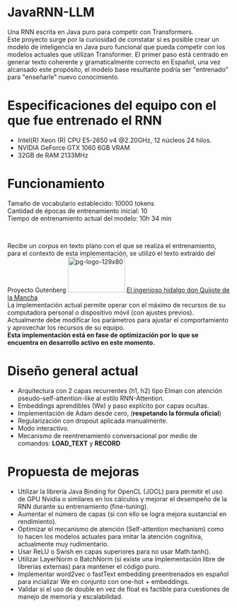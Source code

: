 # JavaRNN-LLM
<p>
  Una RNN escrita en Java puro para competir con Transformers.<br>
  Este proyecto surge por la curiosidad de constatar si es posible crear un modelo de inteligencia en Java puro funcional que pueda competir con los modelos actuales que utilizan Transformer. El primer paso está centrado en generar texto coherente y gramaticalmente correcto en Español, una vez alcansado este propósito, el modelo base resultante podría ser "entrenado" para "enseñarle" nuevo conocimiento.
</p>

# Especificaciones del equipo con el que fue entrenado el RNN
* Intel(R) Xeon (R) CPU E5-2650 v4 @2.20GHz, 12 núcleos 24 hilos.
* NVIDIA GeForce GTX 1060 6GB VRAM
* 32GB de RAM 2133MHz

# Funcionamiento
Tamaño de vocabulario establecido: 10000 tokens <br>
Cantidad de épocas de entrenamiento inicial: 10 <br>
Tiempo de entrenamiento actual del modelo: 10h 34 min <br>
<!--Pérdida desde época inicial hasta final: Epoch 0, Loss: 9.2103 a Epoch 10, Loss: 9.2097--> <br>
Recibe un corpus en texto plano con el que se realiza el entrenamiento, para el contexto de esta implementación, se utilizó el texto extraido del Proyecto Gutenberg <img width="129" height="80" alt="pg-logo-129x80" src="https://github.com/user-attachments/assets/e8d52d69-8216-4abd-ba64-615d98acf85c" />
 <a href="https://www.gutenberg.org/cache/epub/2000/pg2000.txt">El ingenioso hidalgo don Quijote de la Mancha</a> <br>
 La implementación actual permite operar con el máximo de recursos de su computadora personal o dispositivo móvil (con ajustes previos). <br>
 Actualmente debe modificar los parámetros para ajustar el comportamiento y aprovechar los recursos de su equipo.<br>
 <b>Esta implementación está en fase de optimización por lo que se encuentra en desarrollo activo en este momento.</b>

# Diseño general actual
* Arquitectura con 2 capas recurrentes (h1, h2) tipo Elman con atención pseudo-self-attention-like al estilo RNN-Attention.
* Embeddings aprendibles (We) y paso explícito por capas ocultas.
* Implementación de Adam desde cero, (<b>respetando la fórmula oficial</b>)
* Regularización con dropout aplicada manualmente.
* Modo interactivo.
* Mecanismo de reentrenamiento conversacional por medio de comandos: <b>LOAD_TEXT</b> y <b>RECORD</b>

# Propuesta de mejoras
* Utilizar la librería Java Binding for OpenCL (JOCL) para permitir el uso de GPU Nvidia o similares en los cálculos y mejorar el desempeño de la RNN durante su entrenamiento (fine-tuning).
* Aumentar el número de capas (si con ello se logra mejora sustancial en rendimiento).
* Optimizar el mecanismo de atención (Self-attention mechanism) como lo hacen los modelos actuales para imitar la atención cognitiva, actualmente muy rudimentario.
* Usar ReLU o Swish en capas superiores para no usar Math.tanh().
* Utilizar LayerNorm o BatchNorm (si existe una implementación libre de librerías externas) para mantener el código puro.
* Implementar word2vec o fastText embedding preentrenados en español para incializar We en conjunto con one-hot + embeddings.
* Validar si el uso de double en vez de float es factible para cuestiones de manejo de memoria y escalabilidad.
